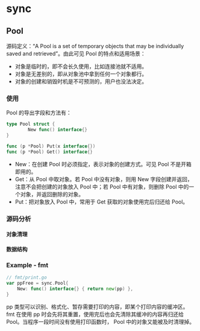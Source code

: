 # sync

## Pool

源码定义：“A Pool is a set of temporary objects that may be individually saved and retrieved”。由此可见 Pool 的特点和适用场景：

* 对象是临时的，即不会长久使用，比如连接池就不适用。
* 对象是无差别的，即从对象池中拿到任何一个对象都行。
* 对象的创建和销毁时机是不可预测的，用户也没法决定。

### 使用

Pool 的导出字段和方法有：

```go
type Pool struct {
    	New func() interface{}
}

func (p *Pool) Put(x interface{})
func (p *Pool) Get() interface{}
```

* New：在创建 Pool 时必须指定，表示对象的创建方式。可见 Pool 不是开箱即用的。
* Get：从 Pool 中取对象。若 Pool 中没有对象，则用 New 字段创建并返回，注意不会把创建的对象放入 Pool 中；若 Pool 中有对象，则删除 Pool 中的一个对象，并返回删除的对象。
* Put：把对象放入 Pool 中，常用于 Get 获取的对象使用完后归还给 Pool。

### 源码分析

#### 对象清理

#### 数据结构

### Example - fmt

```go
// fmt/print.go
var ppFree = sync.Pool{
	New: func() interface{} { return new(pp) },
}
```

pp 类型可以识别、格式化、暂存需要打印的内容，即某个打印内容的缓冲区。fmt 在使用 pp 时会先将其重置，使用完后也会先清除其缓冲的内容再归还给 Pool。当程序一段时间没有使用打印函数时， Pool 中的对象又能被及时清理掉。

